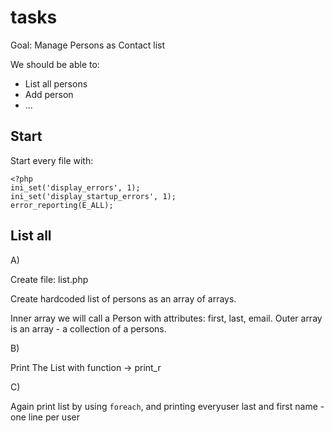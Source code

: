 # tasks

Goal: Manage Persons as Contact list

We should be able to:

- List all persons
- Add person
- ...



## Start

Start every file with:

    <?php
    ini_set('display_errors', 1);
    ini_set('display_startup_errors', 1);
    error_reporting(E_ALL);


## List all

A)

Create file: list.php

Create hardcoded list of persons
as an array of arrays.

Inner array we will call a Person with attributes: first, last, email.
Outer array is an array - a collection of a persons.


B)

Print The List with function -> print_r


C)

Again print list by using `foreach`,
and printing everyuser last and first name -  one line per user